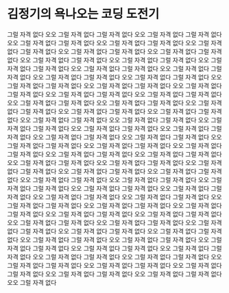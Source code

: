 # 김정기의 욕나오는 코딩 도전기

그럴 자격 없다 오오 그럴 자격 없다 그럴 자격 없다 오오 그럴 자격 없다 그럴 자격 없다 오오 그럴 자격 없다 그럴 자격 없다 오오 그럴 자격 없다 그럴 자격 없다 오오 그럴 자격 없다 그럴 자격 없다 오오 그럴 자격 없다 그럴 자격 없다 오오 그럴 자격 없다 그럴 자격 없다 오오 그럴 자격 없다 그럴 자격 없다 오오 그럴 자격 없다 그럴 자격 없다 오오 그럴 자격 없다 그럴 자격 없다 오오 그럴 자격 없다 그럴 자격 없다 오오 그럴 자격 없다 그럴 자격 없다 오오 그럴 자격 없다 그럴 자격 없다 오오 그럴 자격 없다 그럴 자격 없다 오오 그럴 자격 없다 그럴 자격 없다 오오 그럴 자격 없다 그럴 자격 없다 오오 그럴 자격 없다 그럴 자격 없다 오오 그럴 자격 없다 그럴 자격 없다 오오 그럴 자격 없다 그럴 자격 없다 오오 그럴 자격 없다 그럴 자격 없다 오오 그럴 자격 없다 그럴 자격 없다 오오 그럴 자격 없다 그럴 자격 없다 오오 그럴 자격 없다 그럴 자격 없다 오오 그럴 자격 없다 그럴 자격 없다 오오 그럴 자격 없다 그럴 자격 없다 오오 그럴 자격 없다 그럴 자격 없다 오오 그럴 자격 없다 그럴 자격 없다 오오 그럴 자격 없다 그럴 자격 없다 오오 그럴 자격 없다 그럴 자격 없다 오오 그럴 자격 없다 그럴 자격 없다 오오 그럴 자격 없다 그럴 자격 없다 오오 그럴 자격 없다 그럴 자격 없다 오오 그럴 자격 없다 그럴 자격 없다 오오 그럴 자격 없다 그럴 자격 없다 오오 그럴 자격 없다 그럴 자격 없다 오오 그럴 자격 없다 그럴 자격 없다 오오 그럴 자격 없다 그럴 자격 없다 오오 그럴 자격 없다 그럴 자격 없다 오오 그럴 자격 없다 그럴 자격 없다 오오 그럴 자격 없다 그럴 자격 없다 오오 그럴 자격 없다 그럴 자격 없다 오오 그럴 자격 없다 그럴 자격 없다 오오 그럴 자격 없다 그럴 자격 없다 오오 그럴 자격 없다 그럴 자격 없다 오오 그럴 자격 없다 그럴 자격 없다 오오 그럴 자격 없다 그럴 자격 없다 오오 그럴 자격 없다 그럴 자격 없다 오오 그럴 자격 없다 그럴 자격 없다 오오 그럴 자격 없다 그럴 자격 없다 오오 그럴 자격 없다 그럴 자격 없다 오오 그럴 자격 없다 그럴 자격 없다 오오 그럴 자격 없다 그럴 자격 없다 오오 그럴 자격 없다 그럴 자격 없다 오오 그럴 자격 없다 그럴 자격 없다 오오 그럴 자격 없다 그럴 자격 없다 오오 그럴 자격 없다 그럴 자격 없다 오오 그럴 자격 없다 그럴 자격 없다 오오 그럴 자격 없다 그럴 자격 없다 오오 그럴 자격 없다 그럴 자격 없다 오오 그럴 자격 없다 그럴 자격 없다 오오 그럴 자격 없다 그럴 자격 없다 오오 그럴 자격 없다 그럴 자격 없다 오오 그럴 자격 없다 그럴 자격 없다 오오 그럴 자격 없다 그럴 자격 없다 오오 그럴 자격 없다 그럴 자격 없다 오오 그럴 자격 없다 그럴 자격 없다 오오 그럴 자격 없다 그럴 자격 없다 오오 그럴 자격 없다 그럴 자격 없다 오오 그럴 자격 없다 그럴 자격 없다 오오 그럴 자격 없다 그럴 자격 없다 오오 그럴 자격 없다
